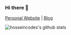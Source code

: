 ### Hi there 👋

<a href="https://hosseincodes.github.io/my-personal-website/">Personal Website</a> | <a href="https://hosseincodes.github.io/blog/">Blog</a>

![hosseincodes's github stats](https://github-readme-stats.vercel.app/api?username=hosseincodes&show_icons=true&theme=dracula)

<!--
**hosseincodes/hosseincodes** is a ✨ _special_ ✨ repository because its `README.md` (this file) appears on your GitHub profile.

Here are some ideas to get you started:

- 🔭 I’m currently working on ...
- 🌱 I’m currently learning ...
- 👯 I’m looking to collaborate on ...
- 🤔 I’m looking for help with ...
- 💬 Ask me about ...
- 📫 How to reach me: ...
- 😄 Pronouns: ...
- ⚡ Fun fact: ...
-->
